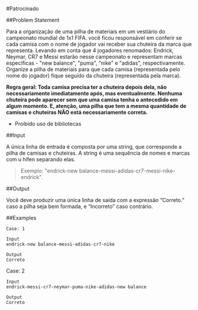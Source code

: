 #Patrocinado

##Problem Statement

Para a organização de uma pilha de materiais em um vestiário do campeonato mundial de 1x1 FIFA. você ficou responsável em conferir se cada camisa com o nome de jogador vai receber sua chuteira da marca que representa. Levando em conta que 4 jogadores renomados: Endrick, Neymar, CR7 e Messi estarão nesse campeonato e representam marcas específicas - "new balance", "puma", "nike" e "adidas", respectivamente. Organize a pilha de materiais para que cada camisa (representada pelo nome do jogador) fique seguido da chuteira (representada pela marca).

**Regra geral: Toda camisa precisa ter a chuteira depois dela, não necessariamente imediatamente após, mas eventualmente. Nenhuma chuteira pode aparecer sem que uma camisa tenha o antecedido em algum momento. E, atenção, uma pilha que tem a mesma quantidade de camisas e chuteiras NÃO está necessariamente correta.**

- Proibido uso de bibliotecas

##Input

A única linha de entrada é composta por uma string, que corresponde a pilha de camisas e chuteiras. A string é uma sequência de nomes e marcas com u hífen separando elas.

>Exemplo: "endrick-new balance-messi-adidas-cr7-messi-nike-endrick".

##Output

Você deve produzir uma única linha de saída com a expressão “Correto.” caso a pilha seja bem formada, e “Incorreto” caso contrário.

##Examples
```
Case: 1

Input
endrick-new balance-messi-adidas-cr7-nike

Output
Correto
```
Case: 2
```
Input
endrick-messi-cr7-neymar-puma-nike-adidas-new balance

Output
Correto
```